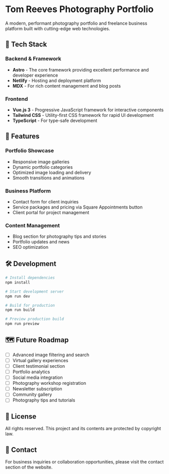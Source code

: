 # Tom Reeves Photography Portfolio

A modern, performant photography portfolio and freelance business platform built with cutting-edge web technologies.

## 🚀 Tech Stack

### Backend & Framework
- **Astro** - The core framework providing excellent performance and developer experience
- **Netlify** - Hosting and deployment platform
- **MDX** - For rich content management and blog posts

### Frontend
- **Vue.js 3** - Progressive JavaScript framework for interactive components
- **Tailwind CSS** - Utility-first CSS framework for rapid UI development
- **TypeScript** - For type-safe development

## 🎨 Features

### Portfolio Showcase
- Responsive image galleries
- Dynamic portfolio categories
- Optimized image loading and delivery
- Smooth transitions and animations

### Business Platform
- Contact form for client inquiries
- Service packages and pricing via Square Appointments button
- Client portal for project management

### Content Management
- Blog section for photography tips and stories
- Portfolio updates and news
- SEO optimization

## 🛠️ Development

```bash
# Install dependencies
npm install

# Start development server
npm run dev

# Build for production
npm run build

# Preview production build
npm run preview
```

## 🗺️ Future Roadmap

- [ ] Advanced image filtering and search
- [ ] Virtual gallery experiences
- [ ] Client testimonial section
- [ ] Portfolio analytics
- [ ] Social media integration
- [ ] Photography workshop registration
- [ ] Newsletter subscription
- [ ] Community gallery
- [ ] Photography tips and tutorials

## 📝 License

All rights reserved. This project and its contents are protected by copyright law.

## 🤝 Contact

For business inquiries or collaboration opportunities, please visit the contact section of the website.